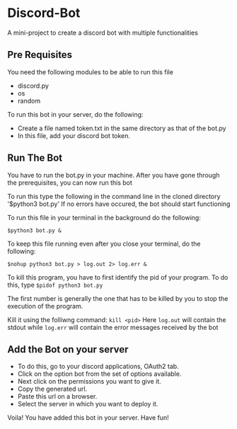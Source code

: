 # Discord-Bot
A mini-project to create a discord bot with multiple functionalities

## Pre Requisites ## 
You need the following modules to be able to run this file
* discord.py
* os
* random

To run this bot in your server, do the following:
* Create a file named token.txt in the same directory as that of the bot.py
* In this file, add your discord bot token.

## Run The Bot ##

You have to run the bot.py in your machine.
After you have gone through the prerequisites, you can now run this bot

To run this type the following in the command line in the cloned directory '$python3 bot.py'
If no errors have occured, the bot should start functioning

To run this file in your terminal in the background do the following:
```
$python3 bot.py &
```

To keep this file running even after you close your terminal, do the following:
```
$nohup python3 bot.py > log.out 2> log.err &
```

To kill this program, you have to first identify the pid of your program.
To do this, type `$pidof python3 bot.py`

The first number <pid> is generally the one that has to be killed by you to stop the execution of the program.

Kill it using the folliwng command: `kill <pid>`
Here `log.out` will contain the stdout while `log.err` will contain the error messages received by the bot

## Add the Bot on your server ###

* To do this, go to your discord applications, OAuth2 tab.
* Click on the option bot from the set of options available.
* Next click on the permissions you want to give it.
* Copy the generated url.
* Paste this url on a browser.
* Select the server in which you want to deploy it.

Voila! You have added this bot in your server. Have fun!